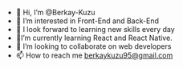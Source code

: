 - 👋 Hi, I’m @Berkay-Kuzu
- 👀 I’m interested in Front-End and Back-End
- 🌱 I look forward to learning new skills every day
- 🌱I’m currently learning React and React Native.
- 💞️ I’m looking to collaborate on web developers
- 📫 How to reach me berkaykuzu95@gmail.com

<!---
Berkay-Kuzu/Berkay-Kuzu is a ✨ special ✨ repository because its `README.md` (this file) appears on your GitHub profile.
You can click the Preview link to take a look at your changes.
--->
